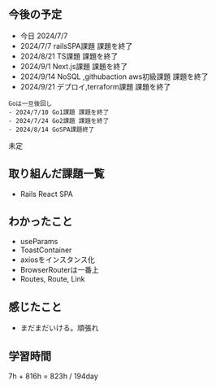 ## 今後の予定
- 今日 2024/7/7
- 2024/7/7 railsSPA課題 課題を終了
- 2024/8/21 TS課題 課題を終了
- 2024/9/1 Next.js課題 課題を終了
- 2024/9/14 NoSQL ,githubaction aws初級課題 課題を終了
- 2024/9/21 デプロイ,terraform課題 課題を終了

~~~
Goは一旦後回し
- 2024/7/10 Go1課題 課題を終了
- 2024/7/24 Go2課題 課題を終了
- 2024/8/14 GoSPA課題終了
~~~
未定

## 取り組んだ課題一覧
- Rails React SPA
## わかったこと
- useParams
- ToastContainer
- axiosをインスタンス化
- BrowserRouterは一番上
- Routes, Route, Link 
## 感じたこと
- まだまだいける。頑張れ
## 学習時間
7h + 816h
= 823h  / 194day